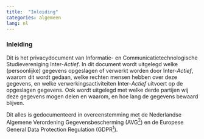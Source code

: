 ```yaml
---
title:  "Inleiding"
categories: algemeen
lang: nl
---
```

### Inleiding
Dit is het privacydocument van Informatie- en Communicatietechnologische Studievereniging Inter-*Actief*. In dit document wordt uitgelegd welke (persoonlijke) gegevens opgeslagen of verwerkt worden door Inter-*Actief*, waarom dit wordt gedaan, welke rechten mensen hebben over deze gegevens, en welke verwerkingsactiviteiten Inter-*Actief* uitvoert op de opgeslagen gegevens. Ook wordt uitgelegd met welke derde partijen wij deze gegevens mogen delen en waarom, en hoe lang de gegevens bewaard blijven. 

Dit alles is gedocumenteerd in overeenstemming met de Nederlandse Algemene Verordening Gegevensbescherming (AVG[<sup>2</sup>](#referenties)) en de Europese General Data Protection Regulation (GDPR[<sup>1</sup>](#referenties)).
